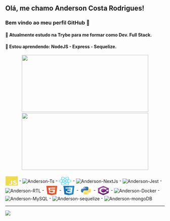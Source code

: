 ## Olá, me chamo Anderson Costa Rodrigues! 
### Bem vindo ao meu perfil GitHub 👋

#### 📜 Atualmente estudo na Trybe para me formar como Dev. Full Stack.

#### 🌱 Estou aprendendo: NodeJS - Express - Sequelize.


<div align="center">
  <img height="180em" width="400em" src="https://github-readme-stats-sigma-five.vercel.app/api?username=AndersonCRodrigues&show_icons=true&theme=onedark&include_all_commits=true&count_private=true"/>
  <img height="180em" width="400em" src="https://github-readme-stats-sigma-five.vercel.app/api/top-langs/?username=AndersonCRodrigues&layout=compact&langs_count=7&theme=onedark"/>
</div>

<div style="display: inline_block">
  <br>
  <img align="center" alt="Anderson-Js" height="30" width="40" src="https://raw.githubusercontent.com/devicons/devicon/master/icons/javascript/javascript-plain.svg"> - 
   <img align="center" alt="Anderson-Ts" height="30" width="40" src="https://cdn.jsdelivr.net/gh/devicons/devicon/icons/typescript/typescript-original.svg" /> -     
  <img align="center" alt="Anderson-React" height="30" width="40" src="https://raw.githubusercontent.com/devicons/devicon/master/icons/react/react-original.svg"> - 
  <img align="center" alt="Anderson-NextJs" height="30" width="30" src="https://www.datocms-assets.com/75941/1657707878-nextjs_logo.png" /> - 
  <img align="center" alt="Anderson-Jest" height="30" width="40" src="https://cdn.jsdelivr.net/gh/devicons/devicon/icons/jest/jest-plain.svg" /> - 
  <img align="center" alt="Anderson-RTL" height="30" width="30" src="https://testing-library.com/img/octopus-128x128.png" /> -  
  <img align="center" alt="Anderson-HTML" height="30" width="40" src="https://raw.githubusercontent.com/devicons/devicon/master/icons/html5/html5-original.svg"> - 
  <img align="center" alt="Anderson-CSS" height="30" width="40" src="https://raw.githubusercontent.com/devicons/devicon/master/icons/css3/css3-original.svg"> - 
  <img align="center" alt="Anderson-Python" height="30" width="40" src="https://raw.githubusercontent.com/devicons/devicon/master/icons/python/python-original.svg"> - 
  <img align="center" alt="Anderson-Csharp" height="30" width="40" src="https://raw.githubusercontent.com/devicons/devicon/master/icons/csharp/csharp-original.svg"> -
  <img align="center" alt="Anderson-Docker" height="40" width="40" src="https://cdn.jsdelivr.net/gh/devicons/devicon/icons/docker/docker-original-wordmark.svg" /> -
  <img align="center" alt="Anderson-MySQL" height="50" width="50" src="https://cdn.jsdelivr.net/gh/devicons/devicon/icons/mysql/mysql-original-wordmark.svg" /> -
  <img align="center" alt="Anderson-sequelize" height="30" width="30" src="https://cdn.jsdelivr.net/gh/devicons/devicon/icons/sequelize/sequelize-original.svg" /> -
  <img align="center" alt="Anderson-mongoDB" height="30" width="30" src="https://cdn.jsdelivr.net/gh/devicons/devicon/icons/mongodb/mongodb-original.svg" />
</div>
<hr/>
<a href="https://www.linkedin.com/in/anderson-costa-rodrigues-31b48a74/" target="_blank"><img src="https://img.shields.io/badge/-LinkedIn-%230077B5?style=for-the-badge&logo=linkedin&logoColor=white" target="_blank"></a>
